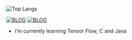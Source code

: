 
![Top Langs](https://github-readme-stats.vercel.app/api/top-langs/?username=JhonVk&layout=compact)



[![BLOG](https://img.shields.io/badge/WhatsApp-25D366?style=for-the-badge&logo=whatsapp&logoColor=white)](https://wa.me/5551984500696)
[![BLOG](https://img.shields.io/badge/Gmail-D14836?style=for-the-badge&logo=gmail&logoColor=white)](mailto:joaovitoremailprofissional@gmail.com?subject=joaovitoremailprofissional@gmail.com&body=joaovitoremailprofissional@gmail.com)


- I’m currently learning Tensor Flow, C and Java


